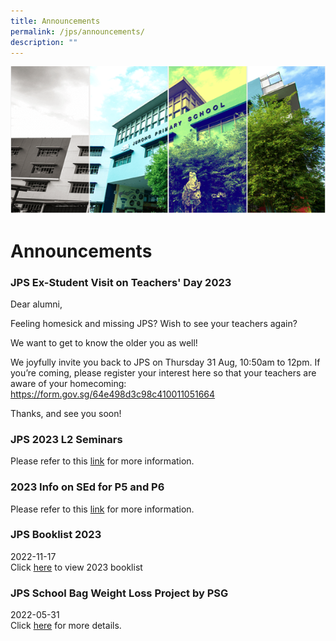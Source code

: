 ```yaml
---
title: Announcements
permalink: /jps/announcements/
description: ""
---
```

![](/images/Banner.png)

Announcements
=============
### JPS Ex-Student Visit on Teachers' Day 2023

Dear alumni,

Feeling homesick and missing JPS? Wish to see your teachers again?

We want to get to know the older you as well!
                                     
We joyfully invite you back to JPS on Thursday 31 Aug, 10:50am to 12pm.
If you’re coming, please register your interest here so that your teachers are aware of your homecoming:
https://form.gov.sg/64e498d3c98c410011051664 

Thanks, and see you soon!

### JPS 2023 L2 Seminars

Please refer to this&nbsp;[link](/files/JPS%202023%20L2%20Seminars.pdf)&nbsp;for more information.

### 2023 Info on SEd for P5 and P6

Please refer to this&nbsp;[link](/cce/programmes/moe-sexuality-education-in-schools/)&nbsp;for more information.


### JPS Booklist 2023

2022-11-17 <br>
Click&nbsp;[here](/forms/JPS-Booklist-2023/)&nbsp;to view 2023 booklist


### JPS School Bag Weight Loss Project by PSG

2022-05-31 <br>
Click&nbsp;[here](/files/School%20Bag%20Weight%20Loss%20Project%20PG.pdf)&nbsp;for more details.